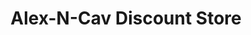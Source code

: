 ---
title: "Alex-N-Cav Discount Store"
url: /middletown/alex-n-cav-discount-store/
shop: variety store
---